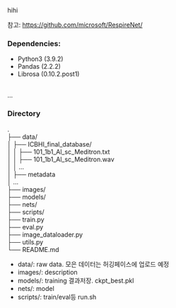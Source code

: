 hihi

참고: https://github.com/microsoft/RespireNet/

### Dependencies:

* Python3 (3.9.2)
* Pandas (2.2.2)
* Librosa (0.10.2.post1)
<!--
* Pytorch (torch, torchvision and other dependencies for Pytorch)
* Numpy
* nlpaug (0.0.14)
* scikit-learn (0.23.1)
* tqdm (4.48.0)
* cudnn (CUDA for training on GPU)
-->
<br>...

### Directory
.<br>
├── data/<br>
│   ├── ICBHI_final_database/<br>
│   │       ├── 101_1b1_Al_sc_Meditron.txt<br>
│   │       ├── 101_1b1_Al_sc_Meditron.wav<br>
│   │       ...<br>
│   ├── metadata<br>
│   ...<br>
├── images/<br>
├── models/<br>
├── nets/<br>
├── scripts/<br>
├── train.py<br>
├── eval.py<br>
├── image_dataloader.py<br>
├── utils.py<br>
└── README.md

- data/: raw data. 모은 데이터는 허깅페이스에 업로드 예정
- images/: description
- models/: training 결과저장. ckpt_best.pkl
- nets/: model
- scripts/: train/eval등 run.sh 

